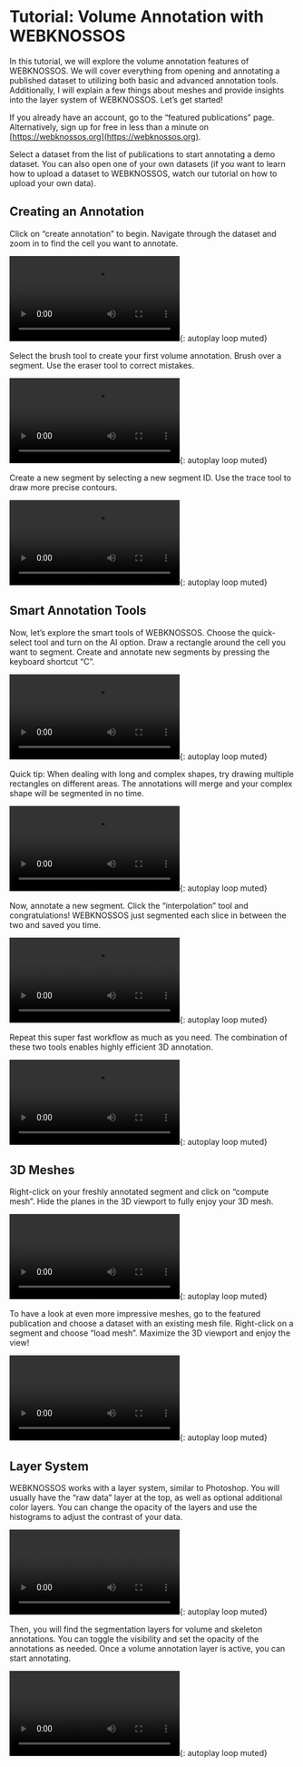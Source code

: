 # Tutorial: Volume Annotation with WEBKNOSSOS

In this tutorial, we will explore the volume annotation features of WEBKNOSSOS. We will cover everything from opening and annotating a published dataset to utilizing both basic and advanced annotation tools. Additionally, I will explain a few things about meshes and provide insights into the layer system of WEBKNOSSOS. Let’s get started!

<!--
Here is full tutorial video, alternatively continue reading below.

![type:video Tutorial: Volume Annotation with WEBKNOSSOS](TODO add YouTube link) -->

If you already have an account, go to the “featured publications” page. Alternatively, sign up for free in less than a minute on [https://webknossos.org](https://webknossos.org).

Select a dataset from the list of publications to start annotating a demo dataset. You can also open one of your own datasets (if you want to learn how to upload a dataset to WEBKNOSSOS, watch our tutorial on how to upload your own data).

## Creating an Annotation

Click on “create annotation” to begin. Navigate through the dataset and zoom in to find the cell you want to annotate.

![type:video](https://static.webknossos.org/assets/docs/tutorial-volume-annotation/01_create_annotation.mp4){: autoplay loop muted}

Select the brush tool to create your first volume annotation. Brush over a segment. Use the eraser tool to correct mistakes.

![type:video](https://static.webknossos.org/assets/docs/tutorial-volume-annotation/02_brushing_and_erasing.mp4){: autoplay loop muted}

Create a new segment by selecting a new segment ID. Use the trace tool to draw more precise contours.

![type:video](https://static.webknossos.org/assets/docs/tutorial-volume-annotation/03_new_segments_lasso.mp4){: autoplay loop muted}

## Smart Annotation Tools
Now, let’s explore the smart tools of WEBKNOSSOS. Choose the quick-select tool and turn on the AI option. Draw a rectangle around the cell you want to segment. Create and annotate new segments by pressing the keyboard shortcut “C”.

![type:video](https://static.webknossos.org/assets/docs/tutorial-volume-annotation/04_new_AI_quick_select.mp4){: autoplay loop muted}

Quick tip: When dealing with long and complex shapes, try drawing multiple rectangles on different areas. The annotations will merge and your complex shape will be segmented in no time.

![type:video](https://static.webknossos.org/assets/docs/tutorial-volume-annotation/04_new_tip_long_cell.mp4){: autoplay loop muted}

Now, annotate a new segment. Click the “interpolation” tool and congratulations! WEBKNOSSOS just segmented each slice in between the two and saved you time.

![type:video](https://static.webknossos.org/assets/docs/tutorial-volume-annotation/05_interpolating.mp4){: autoplay loop muted}

Repeat this super fast workflow as much as you need. The combination of these two tools enables highly efficient 3D annotation.

![type:video](https://static.webknossos.org/assets/docs/tutorial-volume-annotation/05_new_interpolation.mp4){: autoplay loop muted}

## 3D Meshes

Right-click on your freshly annotated segment and click on “compute mesh”. Hide the planes in the 3D viewport to fully enjoy your 3D mesh.

![type:video](https://static.webknossos.org/assets/docs/tutorial-volume-annotation/06_computing_mesh.mp4){: autoplay loop muted}

To have a look at even more impressive meshes, go to the featured publication and choose a dataset with an existing mesh file. Right-click on a segment and choose “load mesh”. Maximize the 3D viewport and enjoy the view!

![type:video](https://static.webknossos.org/assets/docs/tutorial-volume-annotation/07_mesh_PB.mp4){: autoplay loop muted}

## Layer System

WEBKNOSSOS works with a layer system, similar to Photoshop. You will usually have the “raw data” layer at the top, as well as optional additional color layers. You can change the opacity of the layers and use the histograms to adjust the contrast of your data.

![type:video](https://static.webknossos.org/assets/docs/tutorial-volume-annotation/08_layer_system_01.mp4){: autoplay loop muted}

Then, you will find the segmentation layers for volume and skeleton annotations. You can toggle the visibility and set the opacity of the annotations as needed. Once a volume annotation layer is active, you can start annotating.

![type:video](https://static.webknossos.org/assets/docs/tutorial-volume-annotation/09_toggling_visibility.mp4){: autoplay loop muted}
